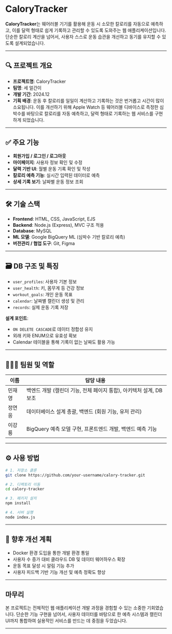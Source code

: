 
# CaloryTracker

**CaloryTracker**는 웨어러블 기기를 활용해 운동 시 소모한 칼로리를 자동으로 예측하고, 이를 달력 형태로 쉽게 기록하고 관리할 수 있도록 도와주는 웹 애플리케이션입니다. 단순한 칼로리 계산을 넘어서, 사용자 스스로 운동 습관을 개선하고 동기를 유지할 수 있도록 설계되었습니다.

---

## 🔍 프로젝트 개요

* **프로젝트명**: CaloryTracker
* **팀명**: 세 얼간이
* **개발 기간**: 2024.12
* **기획 배경**:
  운동 후 칼로리를 일일이 계산하고 기록하는 것은 번거롭고 시간이 많이 소요됩니다. 이를 개선하기 위해 Apple Watch 등 웨어러블 디바이스로 측정한 심박수를 바탕으로 칼로리를 자동 예측하고, 달력 형태로 기록하는 웹 서비스를 구현하게 되었습니다.

---

## ✅ 주요 기능

* **회원가입 / 로그인 / 로그아웃**
* **마이페이지**: 사용자 정보 확인 및 수정
* **달력 기반 UI**: 월별 운동 기록 확인 및 작성
* **칼로리 예측 기능**: 실시간 입력된 데이터로 예측
* **상세 기록 보기**: 날짜별 운동 정보 조회

---

## 🛠 기술 스택

* **Frontend**: HTML, CSS, JavaScript, EJS
* **Backend**: Node.js (Express), MVC 구조 적용
* **Database**: MySQL
* **ML 모델**: Google BigQuery ML (심박수 기반 칼로리 예측)
* **버전관리 / 협업 도구**: Git, Figma

---

## 🗃 DB 구조 및 특징

* `user_profiles`: 사용자 기본 정보
* `user_health`: 키, 몸무게 등 건강 정보
* `workout_goals`: 개인 운동 목표
* `calendar`: 날짜별 캘린더 생성 및 관리
* `records`: 실제 운동 기록 저장

**설계 포인트**:

* `ON DELETE CASCADE`로 데이터 정합성 유지
* 외래 키와 ENUM으로 유효성 확보
* Calendar 테이블을 통해 기록이 없는 날짜도 활용 가능

---

## 👨‍👨‍👦 팀원 및 역할

| 이름  | 담당 내용                                      |
| --- | ------------------------------------------ |
| 민재영 | 백엔드 개발 (캘린더 기능, 전체 페이지 통합), 아키텍처 설계, DB 보조 |
| 정연웅 | 데이터베이스 설계 총괄, 백엔드 (회원 기능, 유저 관리)           |
| 이강룡 | BigQuery 예측 모델 구현, 프론트엔드 개발, 백엔드 예측 기능     |

---

## ⚙ 사용 방법

```bash
# 1. 저장소 클론
git clone https://github.com/your-username/calory-tracker.git

# 2. 디렉토리 이동
cd calory-tracker

# 3. 패키지 설치
npm install

# 4. 서버 실행
node index.js
```

---

## 🔧 향후 개선 계획

* Docker 환경 도입을 통한 개발 환경 통일
* 사용자 수 증가 대비 클라우드 DB 및 데이터 웨어하우스 확장
* 운동 목표 달성 시 알림 기능 추가
* 사용자 피드백 기반 기능 개선 및 예측 정확도 향상

---

## 마무리

본 프로젝트는 전체적인 웹 애플리케이션 개발 과정을 경험할 수 있는 소중한 기회였습니다. 단순한 기능 구현을 넘어서, 사용자 데이터를 바탕으로 한 예측 시스템과 캘린더 UI까지 통합하여 실용적인 서비스를 만드는 데 중점을 두었습니다.

---
